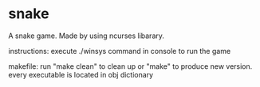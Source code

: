 # snake
A snake game. Made by using ncurses libarary.

instructions:
execute ./winsys command in console to run the game

makefile:
run "make clean" to clean up or "make" to produce new version. 
every executable is located in obj dictionary
